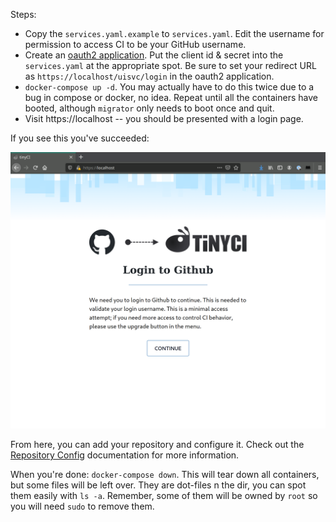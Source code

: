 Steps:

- Copy the `services.yaml.example` to `services.yaml`. Edit the username for permission to access CI to be your GitHub username.
- Create an [oauth2 application](https://github.com/settings/developers). Put the client id & secret into the `services.yaml` at the appropriate spot. Be sure to set your redirect URL as `https://localhost/uisvc/login` in the oauth2 application.
- `docker-compose up -d`. You may actually have to do this twice due to a bug in compose or docker, no idea. Repeat until all the containers have booted, although `migrator` only needs to boot once and quit.
- Visit https://localhost -- you should be presented with a login page.

If you see this you've succeeded:

![splash screen](splash.png)

From here, you can add your repository and configure it. Check out the [Repository Config](https://tinyci.org/docs/repository_config) documentation for more information.

When you're done: `docker-compose down`. This will tear down all containers, but some files will be left over. They are dot-files n the dir, you can spot them easily with `ls -a`. Remember, some of them will be owned by `root` so you will need `sudo` to remove them.
